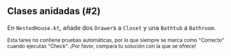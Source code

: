 ## Clases anidadas (#2)

En `NestedHouse.kt`, añade dos `Drawer`s a `Closet` y una `Bathtub` a `Bathroom`.

<sub> Esta tarea no contiene pruebas automáticas, por lo que siempre se marca como "Correcto" cuando ejecutas "Check". ¡Por favor, compara tu solución con la que se ofrece! </sub>